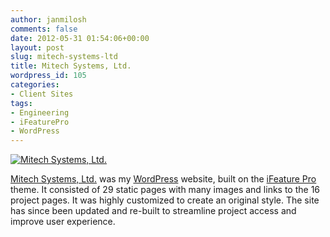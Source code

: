 ```yaml
---
author: janmilosh
comments: false
date: 2012-05-31 01:54:06+00:00
layout: post
slug: mitech-systems-ltd
title: Mitech Systems, Ltd.
wordpress_id: 105
categories:
- Client Sites
tags:
- Engineering
- iFeaturePro
- WordPress
---
```


[![Mitech Systems, Ltd.](http://janmilosh.com/wp-content/uploads/2013/02/mitech.jpg)](http://machinedesignohio.com)

[Mitech Systems, Ltd.](http://machinedesignohio.com) was my [WordPress](http://wordpress.org/) website, built on the [iFeature Pro](http://cyberchimps.com/ifeaturepro/) theme. It consisted of 29 static pages with many images and links to the 16 project pages. It was highly customized to create an original style. The site has since been updated and re-built to streamline project access and improve user experience.
